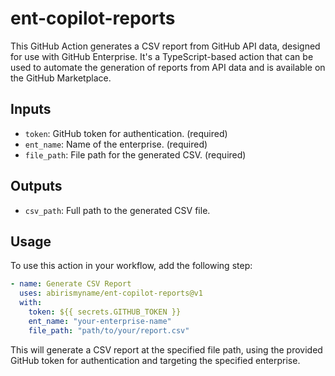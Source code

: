 # ent-copilot-reports

This GitHub Action generates a CSV report from GitHub API data, designed for use with GitHub Enterprise. It's a TypeScript-based action that can be used to automate the generation of reports from API data and is available on the GitHub Marketplace.

## Inputs

- `token`: GitHub token for authentication. (required)
- `ent_name`: Name of the enterprise. (required)
- `file_path`: File path for the generated CSV. (required)

## Outputs

- `csv_path`: Full path to the generated CSV file.

## Usage

To use this action in your workflow, add the following step:

```yaml
- name: Generate CSV Report
  uses: abirismyname/ent-copilot-reports@v1
  with:
    token: ${{ secrets.GITHUB_TOKEN }}
    ent_name: "your-enterprise-name"
    file_path: "path/to/your/report.csv"
```

This will generate a CSV report at the specified file path, using the provided GitHub token for authentication and targeting the specified enterprise.
